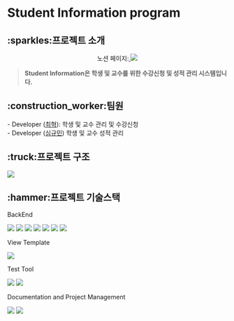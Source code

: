 # Student Information program

<h2>:sparkles:프로젝트 소개</h2>
<div align="center">노션 페이지:<a href="https://knowing-jester-927.notion.site/e0be488f18764b2aa1a0af4c7715ce41">
<img src="https://img.shields.io/badge/Project Documentation-181717?style=for-the-badge&logo=Github&logoColor=white" >
</a></div>

><b>Student Information은 학생 및 교수를 위한 수강신청 및 성적 관리 시스템입니다.</b><br>

<h2>:construction_worker:팀원</h2>
- Developer (<a href="https://github.com/chㄷoihuk">최혁</a>): 학생 및 교수 관리 및 수강신청<br>
- Developer (<a href="https://github.com/tlarbals824">심규민</a>) 학생 및 교수 성적 관리


<h2>:truck:프로젝트 구조</h2>
<img src="https://i.postimg.cc/fWq2PMPX/Untitled-1.png">

<h2>:hammer:프로젝트 기술스택 </h2>

<p>BackEnd</p>
<div>
<img src="https://img.shields.io/badge/Java 11-FC4C02?style=for-the-badge&logo=Java&logoColor=white">
<img src="https://img.shields.io/badge/Gradle-02303A?style=for-the-badge&logo=Gradle&logoColor=white">
<img src="https://img.shields.io/badge/Spring-6DB33F?style=for-the-badge&logo=Spring&logoColor=white">
<img src="https://img.shields.io/badge/Spring Boot-6DB33F?style=for-the-badge&logo=Spring Boot&logoColor=white">
<img src="https://img.shields.io/badge/Spring JPA-6DB33F?style=for-the-badge&logo=Spring JPA&logoColor=white">
<img src="https://img.shields.io/badge/Spring Security-6DB33F?style=for-the-badge&logo=Spring Security&logoColor=white">
<img src="https://img.shields.io/badge/MySQL-4479A1?style=for-the-badge&logo=MySQL&logoColor=white">
</div>

<p>View Template</p>
<div>
<img src="https://img.shields.io/badge/Thymeleaf-005F0F?style=for-the-badge&logo=Thymeleaf&logoColor=white">
</div>

<p>Test Tool</p>
<div>
<img src="https://img.shields.io/badge/JUnit5-25A162?style=for-the-badge&logo=JUnit5&logoColor=white">
<img src="https://img.shields.io/badge/Mockito-002C5F?style=for-the-badge&logo=Mockito&logoColor=white">
</div>

<p>Documentation and Project Management</p>
<div>
<img src="https://img.shields.io/badge/Notion-000000?style=for-the-badge&logo=Notion&logoColor=white">
<img src="https://img.shields.io/badge/Gihub Project/Issue-181717?style=for-the-badge&logo=Github&logoColor=white">
</div>

